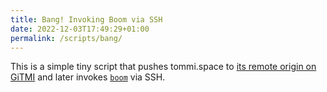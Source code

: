 ```yaml
---
title: Bang! Invoking Boom via SSH
date: 2022-12-03T17:49:29+01:00
permalink: /scripts/bang/
---
```

This is a simple tiny script that pushes tommi.space to [its remote origin on GiTMI](https://gitmi.dev 'GiTMI') and later invokes [`boom`](boom 'building and deploying tommi.space') via SSH.
